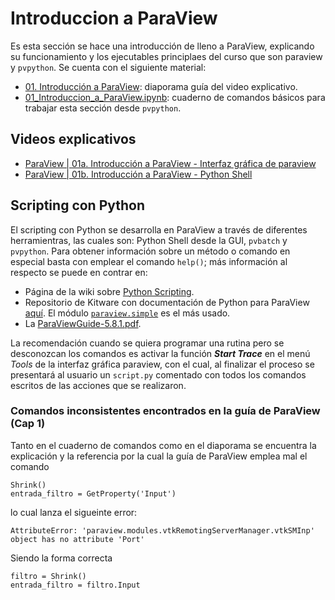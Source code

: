 # Introduccion a ParaView

Es esta sección se hace una introducción de lleno a ParaView, explicando su funcionamiento y los ejecutables principlaes del curso que son paraview y ```pvpython```. Se cuenta con el siguiente material:

- [01. Introducción a ParaView](01_Introduccion_a_ParaView.pdf): diaporama guía del video explicativo.
- [01_Introduccion_a_ParaView.ipynb](01_Introduccion_a_ParaView.ipynb): cuaderno de comandos básicos para trabajar esta sección desde ```pvpython```.

## Videos explicativos

- [ParaView | 01a. Introducción a ParaView - Interfaz gráfica de paraview](https://youtu.be/Hx6kPCnk0RI)
- [ParaView | 01b. Introducción a ParaView - Python Shell](https://youtu.be/IM88o6Rj2pA)

## Scripting con Python

El scripting con Python se desarrolla en ParaView a través de diferentes herramientras, las cuales son: Python Shell desde la GUI, ```pvbatch``` y ```pvpython```. Para obtener información sobre un método o comando en especial basta con emplear el comando ```help()```; más información al respecto se puede en contrar en:

* Página de la wiki sobre [Python Scripting](https://www.paraview.org/Wiki/ParaView/Python_Scripting).
* Repositorio de Kitware con documentación de Python para ParaView [aquí](https://kitware.github.io/paraview-docs/latest/python/). El módulo [```paraview.simple```](https://kitware.github.io/paraview-docs/latest/python/paraview.simple.html) es el más usado.
* La [ParaViewGuide-5.8.1.pdf](https://www.paraview.org/files/v5.8/ParaViewGuide-5.8.1.pdf).

La recomendación cuando se quiera programar una rutina pero se desconozcan los comandos es activar la función ***Start Trace*** en el menú *Tools* de la interfaz gráfica paraview, con el cual, al finalizar el proceso se presentará al usuario un ```script.py``` comentado con todos los comandos escritos de las acciones que se realizaron.

### Comandos inconsistentes encontrados en la guía de ParaView (Cap 1)

Tanto en el cuaderno de comandos como en el diaporama se encuentra la explicación y la referencia por la cual la guía de ParaView emplea mal el comando

```
Shrink()
entrada_filtro = GetProperty('Input')
```

lo cual lanza el sigueinte error:

```
AttributeError: 'paraview.modules.vtkRemotingServerManager.vtkSMInp' object has no attribute 'Port'
```

Siendo la forma correcta

```
filtro = Shrink()
entrada_filtro = filtro.Input
```